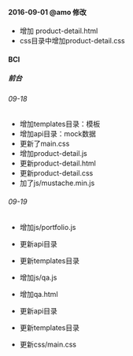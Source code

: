 #### 2016-09-01 @amo 修改
- 增加 product-detail.html
- css目录中增加product-detail.css


#### BCI
##### 前台
###### 09-18
- 增加templates目录：模板
- 增加api目录：mock数据
- 更新了main.css
- 增加product-detail.js
- 更新product-detail.html
- 更新product-detail.css
- 加了js/mustache.min.js

###### 09-19
- 增加js/portfolio.js
- 更新api目录
- 更新templates目录

- 增加js/qa.js
- 增加qa.html
- 更新api目录
- 更新templates目录
- 更新css/main.css
